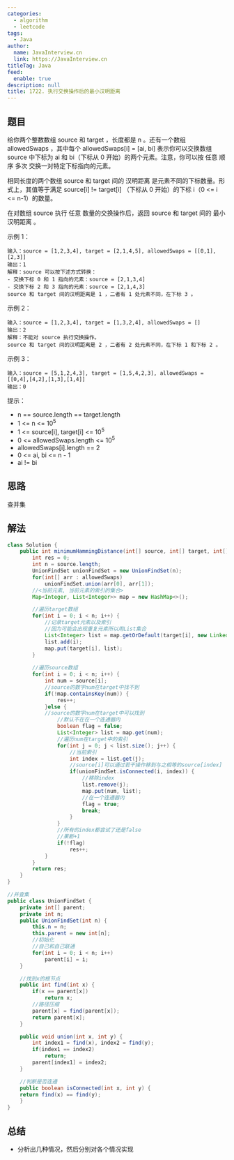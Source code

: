 ```yaml
---
categories: 
  - algorithm
  - leetcode
tags: 
  - Java
author: 
  name: JavaInterview.cn
  link: https://JavaInterview.cn
titleTag: Java
feed: 
  enable: true
description: null
title: 1722. 执行交换操作后的最小汉明距离
---
```


## 题目
给你两个整数数组 source 和 target ，长度都是 n 。还有一个数组 allowedSwaps ，其中每个 allowedSwaps[i] = [ai, bi] 表示你可以交换数组 source 中下标为 ai 和 bi（下标从 0 开始）的两个元素。注意，你可以按 任意 顺序 多次 交换一对特定下标指向的元素。

相同长度的两个数组 source 和 target 间的 汉明距离 是元素不同的下标数量。形式上，其值等于满足 source[i] != target[i] （下标从 0 开始）的下标 i（0 <= i <= n-1）的数量。

在对数组 source 执行 任意 数量的交换操作后，返回 source 和 target 间的 最小汉明距离 。



示例 1：

    输入：source = [1,2,3,4], target = [2,1,4,5], allowedSwaps = [[0,1],[2,3]]
    输出：1
    解释：source 可以按下述方式转换：
    - 交换下标 0 和 1 指向的元素：source = [2,1,3,4]
    - 交换下标 2 和 3 指向的元素：source = [2,1,4,3]
    source 和 target 间的汉明距离是 1 ，二者有 1 处元素不同，在下标 3 。

示例 2：

    输入：source = [1,2,3,4], target = [1,3,2,4], allowedSwaps = []
    输出：2
    解释：不能对 source 执行交换操作。
    source 和 target 间的汉明距离是 2 ，二者有 2 处元素不同，在下标 1 和下标 2 。
示例 3：

    输入：source = [5,1,2,4,3], target = [1,5,4,2,3], allowedSwaps = [[0,4],[4,2],[1,3],[1,4]]
    输出：0


提示：

* n == source.length == target.length
* 1 <= n <= 10<sup>5</sup>
* 1 <= source[i], target[i] <= 10<sup>5</sup>
* 0 <= allowedSwaps.length <= 10<sup>5</sup>
* allowedSwaps[i].length == 2
* 0 <= ai, bi <= n - 1
* ai != bi


## 思路

查并集

## 解法
```java
class Solution {
    public int minimumHammingDistance(int[] source, int[] target, int[][] allowedSwaps) {
        int res = 0;
        int n = source.length;
        UnionFindSet unionFindSet = new UnionFindSet(n);
        for(int[] arr : allowedSwaps) 
            unionFindSet.union(arr[0], arr[1]);
        //<当前元素, 当前元素的索引的集合>
        Map<Integer, List<Integer>> map = new HashMap<>();

        //遍历target数组
        for(int i = 0; i < n; i++) {
            //记录target元素以及索引
            //因为可能会出现重复元素所以用List集合
            List<Integer> list = map.getOrDefault(target[i], new LinkedList<>());
            list.add(i);
            map.put(target[i], list);
        }
        
        //遍历source数组
        for(int i = 0; i < n; i++) {
            int num = source[i];
            //source的数字num在target中找不到
            if(!map.containsKey(num)) {
                res++;
            }else {
            //source的数字num在target中可以找到
                //默认不在在一个连通器内
                boolean flag = false;
                List<Integer> list = map.get(num);
                //遍历num在target中的索引
                for(int j = 0; j < list.size(); j++) {
                    //当前索引
                    int index = list.get(j);
                    //source[i]可以通过若干操作移到与之相等的source[index]
                    if(unionFindSet.isConnected(i, index)) {
                        //移除index
                        list.remove(j);
                        map.put(num, list);
                        //在一个连通器内
                        flag = true;
                        break;
                    }
                }
                //所有的index都尝试了还是false
                //果断+1
                if(!flag)
                    res++;
            }
        }
        return res;
    }
}

//并查集
public class UnionFindSet {
    private int[] parent;
    private int n;
    public UnionFindSet(int n) {
        this.n = n;
        this.parent = new int[n];
        //初始化
        //自己和自己联通
        for(int i = 0; i < n; i++)
            parent[i] = i;
    }

    //找到x的根节点
    public int find(int x) {
        if(x == parent[x])
            return x;
        //路径压缩
        parent[x] = find(parent[x]);
        return parent[x];
    }

    public void union(int x, int y) {
        int index1 = find(x), index2 = find(y);
        if(index1 == index2)
            return;
        parent[index1] = index2;
    }

    //判断是否连通
    public boolean isConnected(int x, int y) {
    return find(x) == find(y);
    }
}

```

## 总结

- 分析出几种情况，然后分别对各个情况实现 
